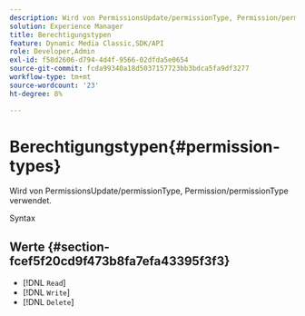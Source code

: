 ```yaml
---
description: Wird von PermissionsUpdate/permissionType, Permission/permissionType verwendet.
solution: Experience Manager
title: Berechtigungstypen
feature: Dynamic Media Classic,SDK/API
role: Developer,Admin
exl-id: f58d2606-d794-4d4f-9566-02dfda5e0654
source-git-commit: fcda99340a18d5037157723bb3bdca5fa9df3277
workflow-type: tm+mt
source-wordcount: '23'
ht-degree: 8%

---
```


# Berechtigungstypen{#permission-types}

Wird von PermissionsUpdate/permissionType, Permission/permissionType verwendet.

Syntax

## Werte {#section-fcef5f20cd9f473b8fa7efa43395f3f3}

* [!DNL `Read`]
* [!DNL `Write`]
* [!DNL `Delete`]
